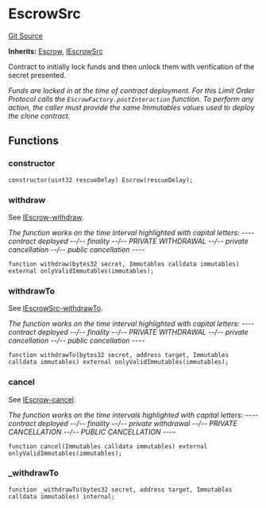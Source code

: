 # EscrowSrc
[Git Source](https://github.com/1inch/cross-chain-swap/blob/953335457652894d3aa7caf6353d8c55f2e2a675/contracts/EscrowSrc.sol)

**Inherits:**
[Escrow](/contracts/Escrow.sol/abstract.Escrow.md), [IEscrowSrc](/contracts/interfaces/IEscrowSrc.sol/interface.IEscrowSrc.md)

Contract to initially lock funds and then unlock them with verification of the secret presented.

*Funds are locked in at the time of contract deployment. For this Limit Order Protocol
calls the `EscrowFactory.postInteraction` function.
To perform any action, the caller must provide the same Immutables values used to deploy the clone contract.*


## Functions
### constructor


```solidity
constructor(uint32 rescueDelay) Escrow(rescueDelay);
```

### withdraw

See [IEscrow-withdraw](/contracts/EscrowDst.sol/contract.EscrowDst.md#withdraw).

*The function works on the time interval highlighted with capital letters:
---- contract deployed --/-- finality --/-- PRIVATE WITHDRAWAL --/-- private cancellation --/-- public cancellation ----*


```solidity
function withdraw(bytes32 secret, Immutables calldata immutables) external onlyValidImmutables(immutables);
```

### withdrawTo

See [IEscrowSrc-withdrawTo](/contracts/interfaces/IEscrowSrc.sol/interface.IEscrowSrc.md#withdrawto).

*The function works on the time interval highlighted with capital letters:
---- contract deployed --/-- finality --/-- PRIVATE WITHDRAWAL --/-- private cancellation --/-- public cancellation ----*


```solidity
function withdrawTo(bytes32 secret, address target, Immutables calldata immutables) external onlyValidImmutables(immutables);
```

### cancel

See [IEscrow-cancel](/contracts/EscrowDst.sol/contract.EscrowDst.md#cancel).

*The function works on the time intervals highlighted with capital letters:
---- contract deployed --/-- finality --/-- private withdrawal --/-- PRIVATE CANCELLATION --/-- PUBLIC CANCELLATION ----*


```solidity
function cancel(Immutables calldata immutables) external onlyValidImmutables(immutables);
```

### _withdrawTo


```solidity
function _withdrawTo(bytes32 secret, address target, Immutables calldata immutables) internal;
```

